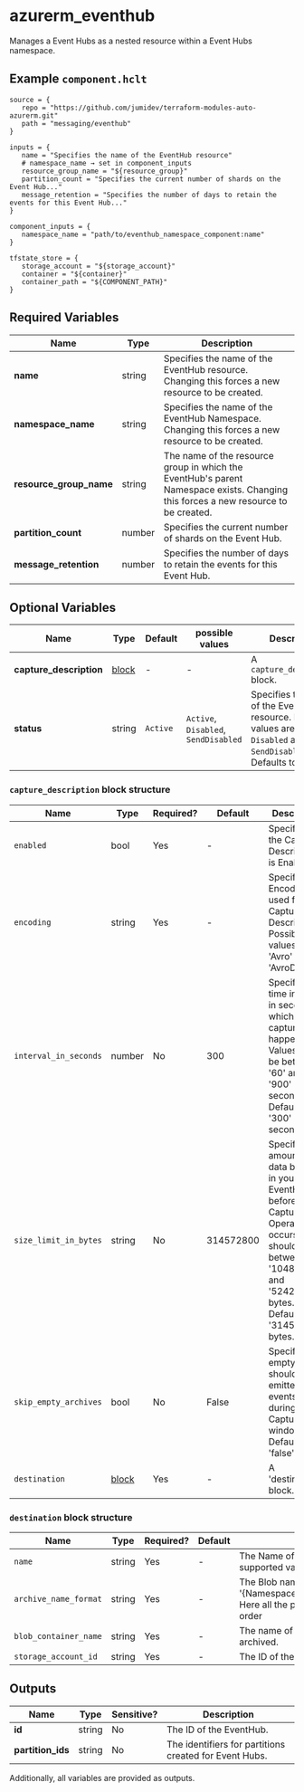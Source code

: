 # azurerm_eventhub

Manages a Event Hubs as a nested resource within a Event Hubs namespace.

## Example `component.hclt`

```hcl
source = {
   repo = "https://github.com/jumidev/terraform-modules-auto-azurerm.git"   
   path = "messaging/eventhub"   
}

inputs = {
   name = "Specifies the name of the EventHub resource"   
   # namespace_name → set in component_inputs
   resource_group_name = "${resource_group}"   
   partition_count = "Specifies the current number of shards on the Event Hub..."   
   message_retention = "Specifies the number of days to retain the events for this Event Hub..."   
}

component_inputs = {
   namespace_name = "path/to/eventhub_namespace_component:name"   
}

tfstate_store = {
   storage_account = "${storage_account}"   
   container = "${container}"   
   container_path = "${COMPONENT_PATH}"   
}

```

## Required Variables

| Name | Type |  Description |
| ---- | --------- |  ----------- |
| **name** | string |  Specifies the name of the EventHub resource. Changing this forces a new resource to be created. | 
| **namespace_name** | string |  Specifies the name of the EventHub Namespace. Changing this forces a new resource to be created. | 
| **resource_group_name** | string |  The name of the resource group in which the EventHub's parent Namespace exists. Changing this forces a new resource to be created. | 
| **partition_count** | number |  Specifies the current number of shards on the Event Hub. | 
| **message_retention** | number |  Specifies the number of days to retain the events for this Event Hub. | 

## Optional Variables

| Name | Type |  Default  |  possible values |  Description |
| ---- | --------- |  ----------- | ----------- | ----------- |
| **capture_description** | [block](#capture_description-block-structure) |  -  |  -  |  A `capture_description` block. | 
| **status** | string |  `Active`  |  `Active`, `Disabled`, `SendDisabled`  |  Specifies the status of the Event Hub resource. Possible values are `Active`, `Disabled` and `SendDisabled`. Defaults to `Active`. | 

### `capture_description` block structure

| Name | Type | Required? | Default | Description |
| ---- | ---- | --------- | ------- | ----------- |
| `enabled` | bool | Yes | - | Specifies if the Capture Description is Enabled. |
| `encoding` | string | Yes | - | Specifies the Encoding used for the Capture Description. Possible values are 'Avro' and 'AvroDeflate'. |
| `interval_in_seconds` | number | No | 300 | Specifies the time interval in seconds at which the capture will happen. Values can be between '60' and '900' seconds. Defaults to '300' seconds. |
| `size_limit_in_bytes` | string | No | 314572800 | Specifies the amount of data built up in your EventHub before a Capture Operation occurs. Value should be between '10485760' and '524288000' bytes. Defaults to '314572800' bytes. |
| `skip_empty_archives` | bool | No | False | Specifies if empty files should not be emitted if no events occur during the Capture time window. Defaults to 'false'. |
| `destination` | [block](#destination-block-structure) | Yes | - | A 'destination' block. |

### `destination` block structure

| Name | Type | Required? | Default | Description |
| ---- | ---- | --------- | ------- | ----------- |
| `name` | string | Yes | - | The Name of the Destination where the capture should take place. At this time the only supported value is 'EventHubArchive.AzureBlockBlob'. |
| `archive_name_format` | string | Yes | - | The Blob naming convention for archiving. e.g. '{Namespace}/{EventHub}/{PartitionId}/{Year}/{Month}/{Day}/{Hour}/{Minute}/{Second}'. Here all the parameters (Namespace,EventHub .. etc) are mandatory irrespective of order |
| `blob_container_name` | string | Yes | - | The name of the Container within the Blob Storage Account where messages should be archived. |
| `storage_account_id` | string | Yes | - | The ID of the Blob Storage Account where messages should be archived. |



## Outputs

| Name | Type | Sensitive? | Description |
| ---- | ---- | --------- | --------- |
| **id** | string | No  | The ID of the EventHub. | 
| **partition_ids** | string | No  | The identifiers for partitions created for Event Hubs. | 

Additionally, all variables are provided as outputs.
